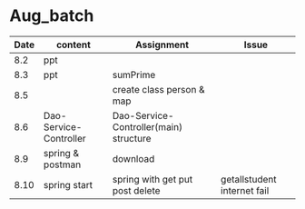 # Aug_batch

|Date|content|Assignment| Issue|
|---|---|---|---|
|8.2|ppt|
|8.3 |ppt|sumPrime |
|8.5| |create class person & map|
|8.6|Dao-Service-Controller| Dao-Service-Controller(main) structure|
|8.9| spring & postman | download |
|8.10| spring start |spring with get put post delete| getallstudent internet fail|
